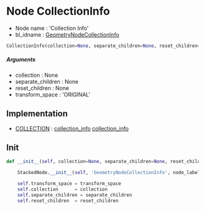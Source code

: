 # Node CollectionInfo

- Node name : 'Collection Info'
- bl_idname : [GeometryNodeCollectionInfo](https://docs.blender.org/api/current/bpy.types.GeometryNodeCollectionInfo.html)


``` python
CollectionInfo(collection=None, separate_children=None, reset_children=None, transform_space='ORIGINAL', node_label=None, node_color=None)
```
##### Arguments

- collection : None
- separate_children : None
- reset_children : None
- transform_space : 'ORIGINAL'

## Implementation

- [COLLECTION](/docs/GeoNodes/COLLECTION.md) : [collection_info](/docs/GeoNodes/socket_COLLECTION.md#collection_info) [collection_info](/docs/GeoNodes/socket_COLLECTION.md#collection_info)

## Init

``` python
def __init__(self, collection=None, separate_children=None, reset_children=None, transform_space='ORIGINAL', node_label=None, node_color=None):

    StackedNode.__init__(self, 'GeometryNodeCollectionInfo', node_label=node_label, node_color=node_color)

    self.transform_space = transform_space
    self.collection      = collection
    self.separate_children = separate_children
    self.reset_children  = reset_children
```
